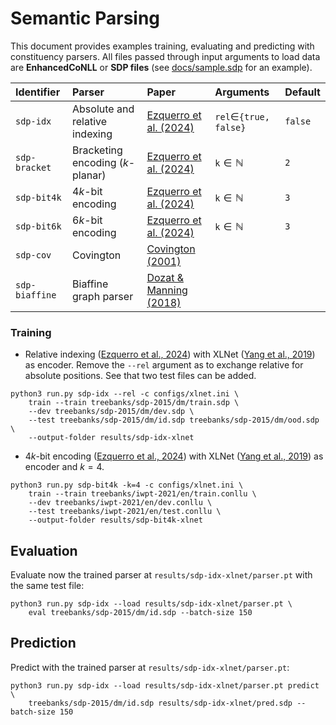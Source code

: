 # Semantic Parsing 


This document provides examples training, evaluating and predicting with constituency parsers. All files passed through input arguments to load data are **EnhancedCoNLL** or **SDP files** (see [docs/sample.sdp](docs/sample.sdp) for an example).


| **Identifier** | **Parser** | **Paper** | **Arguments** | **Default** | 
|:---------|:-----------|:----------|:--------------|:------------------|
| `sdp-idx` | Absolute and relative indexing  | [Ezquerro et al. (2024)](https://aclanthology.org/2024.emnlp-main.659/) | `rel`$\in$`{true, false}` |  `false` |
| `sdp-bracket` | Bracketing encoding ($k$-planar) | [Ezquerro et al. (2024)](https://aclanthology.org/2024.emnlp-main.659/) | `k`$\in\mathbb{N}$ | `2` | 
| `sdp-bit4k` | $4k$-bit encoding | [Ezquerro et al. (2024)](https://aclanthology.org/2024.emnlp-main.659/) | `k`$\in\mathbb{N}$ | `3` |
| `sdp-bit6k` | $6k$-bit encoding | [Ezquerro et al. (2024)](https://aclanthology.org/2024.emnlp-main.659/) | `k`$\in\mathbb{N}$ | `3` |
| `sdp-cov`| Covington | [Covington (2001)](https://ai1.ai.uga.edu/mc/dparser/dgpacmnew.pdf) | | | 
| `sdp-biaffine` | Biaffine graph parser | [Dozat & Manning (2018)](https://aclanthology.org/P18-2077/) | || 

### Training

- Relative indexing ([Ezquerro et al., 2024](https://aclanthology.org/2024.emnlp-main.659/)) with XLNet ([Yang et al., 2019](http://papers.neurips.cc/paper/8812-xlnet-generalized-autoregressive-pretraining-for-language-understanding.pdf)) as encoder. Remove the `--rel` argument as to exchange relative for absolute positions. See that two test files can be added. 

```shell 
python3 run.py sdp-idx --rel -c configs/xlnet.ini \
    train --train treebanks/sdp-2015/dm/train.sdp \
    --dev treebanks/sdp-2015/dm/dev.sdp \
    --test treebanks/sdp-2015/dm/id.sdp treebanks/sdp-2015/dm/ood.sdp \
    --output-folder results/sdp-idx-xlnet
```

- $4k$-bit encoding ([Ezquerro et al., 2024](https://aclanthology.org/2024.emnlp-main.659/)) with XLNet ([Yang et al., 2019](http://papers.neurips.cc/paper/8812-xlnet-generalized-autoregressive-pretraining-for-language-understanding.pdf)) as encoder and $k=4$.
```shell 
python3 run.py sdp-bit4k -k=4 -c configs/xlnet.ini \
    train --train treebanks/iwpt-2021/en/train.conllu \
    --dev treebanks/iwpt-2021/en/dev.conllu \
    --test treebanks/iwpt-2021/en/test.conllu \
    --output-folder results/sdp-bit4k-xlnet
```

## Evaluation 
Evaluate now the trained parser at `results/sdp-idx-xlnet/parser.pt` with the same test file:
```shell 
python3 run.py sdp-idx --load results/sdp-idx-xlnet/parser.pt \
    eval treebanks/sdp-2015/dm/id.sdp --batch-size 150
```

## Prediction 
Predict with the trained parser at  `results/sdp-idx-xlnet/parser.pt`:
```shell 
python3 run.py sdp-idx --load results/sdp-idx-xlnet/parser.pt predict \
    treebanks/sdp-2015/dm/id.sdp results/sdp-idx-xlnet/pred.sdp --batch-size 150
```
